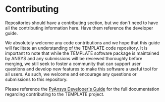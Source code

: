 # Contributing

Repositories should have a contributing section, but we don't need to have all the contributing information here.  Have them reference the developer guide.

We absolutely welcome any code contributions and we hope that this
guide will facilitate an understanding of the TEMPLATE code
repository. It is important to note that while the TEMPLATE software
package is maintained by ANSYS and any submissions will be reviewed
thoroughly before merging, we still seek to foster a community that can
support user questions and develop new features to make this software
a useful tool for all users.  As such, we welcome and encourage any
questions or submissions to this repository.

Please reference the [PyAnsys Developer's
Guide](https://github.com/ansys/about) for the full documentation
regarding contributing to the TEMPLATE project.
